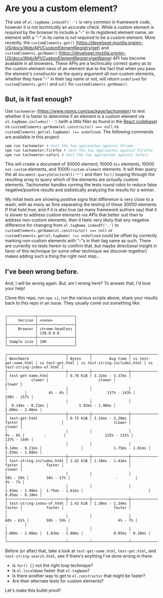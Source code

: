 # Are you a custom element?

The use of `el.tagName.indexOf('-')` is very common in framework code, however it is not _technically_ an accurate check. While a custom element _is required_ by the browser to include a "-" in its registered element name, an element with a "-" in its name is _not required_ to be a custom element. More recently, the `customElements.get()` (https://developer.mozilla.org/en-US/docs/Web/API/CustomElementRegistry/get) and `customElements.getName()` (https://developer.mozilla.org/en-US/docs/Web/API/CustomElementRegistry/getName) API has become available in all browsers. These APIs are a technically correct query as to the custom element-ness of an element due to the fact that when you pass the element's constructor as the query argument all non-custom elements, whether they have "-" in their tag name or not, will return `undefined` for `customElements.get()` and `null` for `customElements.getName()`.

## But, is it fast enough?

Use `tachometer` (https://www.npmjs.com/package/tachometer) to test whether it is faster to determine if an element is a custom element via `el.tagName.includes('-')` (with a little filler as found in the [React codebase](https://github.com/facebook/react/blob/main/packages/react-dom-bindings/src/shared/isCustomElement.js)) vs `customElements.getName(el.constructor) === null` vs `customElements.get(el.tagName) !== undefined`. The following commands are available in this project:

```bash
npm run tachometer # test the two approaches against Chrome
npm run tachometer:firefox # test the two approaches against Firefox
npm run tachometer:safari # test the two appraoches against Safari
```

This will create a document of 30000 element; 10000 `div` elements, 10000 `not-custom` elements, and 10000 `custom-element` elements. It will then query the all `document.querySelectorAll('*')` and then `for()` looping through the resulting array to query which of the elements are _actually_ custom elements. Tachometer handles running the tests round robin to reduce false negative/positive results and statistically analyzing the results for a winner.

My initial tests are showing positive signs that difference is very close to a wash, with as many as 5ms separating the testing of these 30000 elements. If that hold true, and if it is also true (as many framework authors say) that it is slower to address custom elements via APIs that better suit than to address non-custom elements, then it feels very likely that any negative difference for changing from `el.tagName.indexOf('-')` to `customElements.getName(el.constructor) === null` or `customElements.get(el.tagName) !== undefined` could be offset by correctly marking non-custom elements with "-"s in their tag name as such. There are currently no tests herein to confirm that, but maybe directional insight in favor of this technique (or some other technique we discover together) makes adding such a thing the right next step...

## I've been wrong before.

And, I will be wrong again. But, am I wrong here? To answer that, I'd love your help!

Clone this repo, run `npm ci`, run the various scripts above, share your results back to this repo in an issue. They usually come out something like:

```

┌─────────────┬─────────────────┐
│     Version │ <none>          │
├─────────────┼─────────────────┤
│     Browser │ chrome-headless │
│             │ 130.0.0.0       │
├─────────────┼─────────────────┤
│ Sample size │ 100             │
└─────────────┴─────────────────┘

┌───────────────────────────┬──────────┬─────────────────┬───────────────────────┬──────────────────┬──────────────────────────────┬──────────────────────────────┐
│ Benchmark                 │ Bytes    │        Avg time │ vs test-get-name.html │ vs test-get.html │ vs test-string-includes.html │ vs test-string-index-of.html │
├───────────────────────────┼──────────┼─────────────────┼───────────────────────┼──────────────────┼──────────────────────────────┼──────────────────────────────┤
│ test-get-name.html        │ 0.76 KiB │ 3.32ms - 3.37ms │                       │           slower │                       slower │                       slower │
│                           │          │                 │              -        │          4% - 6% │                  137% - 143% │                  150% - 157% │
│                           │          │                 │                       │  0.14ms - 0.21ms │              1.93ms - 1.98ms │              2.00ms - 2.06ms │
├───────────────────────────┼──────────┼─────────────────┼───────────────────────┼──────────────────┼──────────────────────────────┼──────────────────────────────┤
│ test-get.html             │ 0.75 KiB │ 3.15ms - 3.20ms │                faster │                  │                       slower │                       slower │
│                           │          │                 │               4% - 6% │         -        │                  125% - 131% │                  137% - 144% │
│                           │          │                 │       0.14ms - 0.21ms │                  │              1.75ms - 1.81ms │              1.83ms - 1.88ms │
├───────────────────────────┼──────────┼─────────────────┼───────────────────────┼──────────────────┼──────────────────────────────┼──────────────────────────────┤
│ test-string-includes.html │ 1.42 KiB │ 1.38ms - 1.41ms │                faster │           faster │                              │                       slower │
│                           │          │                 │             58% - 59% │        56% - 57% │                     -        │                      4% - 7% │
│                           │          │                 │       1.93ms - 1.98ms │  1.75ms - 1.81ms │                              │              0.05ms - 0.10ms │
├───────────────────────────┼──────────┼─────────────────┼───────────────────────┼──────────────────┼──────────────────────────────┼──────────────────────────────┤
│ test-string-index-of.html │ 1.42 KiB │ 1.30ms - 1.34ms │                faster │           faster │                       faster │                              │
│                           │          │                 │             60% - 61% │        58% - 59% │                      4% - 7% │                     -        │
│                           │          │                 │       2.00ms - 2.06ms │  1.83ms - 1.88ms │              0.05ms - 0.10ms │                              │
└───────────────────────────┴──────────┴─────────────────┴───────────────────────┴──────────────────┴──────────────────────────────┴──────────────────────────────┘
```

Before (or after) that, take a look at `test-get-name.html`, `test-get.html`, and `test-string-search.html`, see if there's anything I've done wrong in there.
- Is `for() {}` not the right loop technique?
- Is `el.localName` faster that `el.tagName`?
- Is there another way to get to `el.constructor` that might be faster?
- Are their alternate tests for custom elements?

Let's make this bullet proof!
